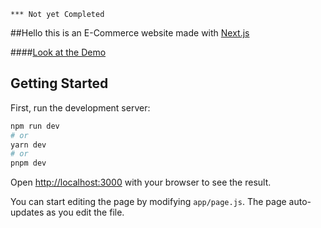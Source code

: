`*** Not yet Completed`

##Hello this is an E-Commerce website made with [Next.js](https://nextjs.org/)

####[Look at the Demo](https://nextjs-ecommerce-project-theta.vercel.app/)

## Getting Started

First, run the development server:

```bash
npm run dev
# or
yarn dev
# or
pnpm dev
```

Open [http://localhost:3000](http://localhost:3000) with your browser to see the result.

You can start editing the page by modifying `app/page.js`. The page auto-updates as you edit the file.

